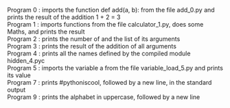 Program 0 : imports the function def add(a, b): from the file add_0.py and prints the result of the addition 1 + 2 = 3  
Program 1 : imports functions from the file calculator_1.py, does some Maths, and prints the result  
Program 2 : prints the number of and the list of its arguments  
Program 3 : prints the result of the addition of all arguments  
Program 4 : prints all the names defined by the compiled module hidden_4.pyc  
Program 5 : imports the variable a from the file variable_load_5.py and prints its value  
Program 7 : prints #pythoniscool, followed by a new line, in the standard output  
Program 9 : prints the alphabet in uppercase, followed by a new line  